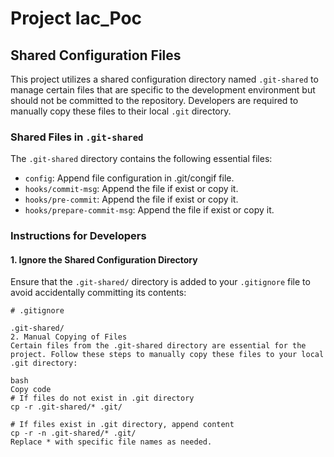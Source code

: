 # Project Iac_Poc

## Shared Configuration Files

This project utilizes a shared configuration directory named `.git-shared` to manage certain files that are specific to the development environment but should not be committed to the repository. Developers are required to manually copy these files to their local `.git` directory.

### Shared Files in `.git-shared`

The `.git-shared` directory contains the following essential files:

- `config`: Append file configuration in .git/congif file. 
- `hooks/commit-msg`: Append the file if exist or copy it.
- `hooks/pre-commit`: Append the file if exist or copy it.
- `hooks/prepare-commit-msg`: Append the file if exist or copy it.

### Instructions for Developers

#### 1. Ignore the Shared Configuration Directory

Ensure that the `.git-shared/` directory is added to your `.gitignore` file to avoid accidentally committing its contents:

```plaintext
# .gitignore

.git-shared/
2. Manual Copying of Files
Certain files from the .git-shared directory are essential for the project. Follow these steps to manually copy these files to your local .git directory:

bash
Copy code
# If files do not exist in .git directory
cp -r .git-shared/* .git/

# If files exist in .git directory, append content
cp -r -n .git-shared/* .git/
Replace * with specific file names as needed.
